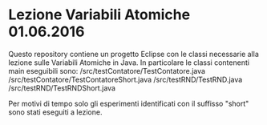 # Lezione Variabili Atomiche 01.06.2016
Questo repository contiene un progetto Eclipse con le classi necessarie alla lezione sulle Variabili Atomiche in Java.
In particolare le classi contenenti main eseguibili sono:
/src/testContatore/TestContatore.java
/src/testContatore/TestContatoreShort.java
/src/testRND/TestRND.java
/src/testRND/TestRNDShort.java

Per motivi di tempo solo gli esperimenti identificati con il suffisso "short" sono stati eseguiti a lezione. 
